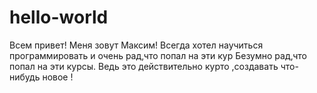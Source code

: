 # hello-world

Всем привет!  Меня зовут  Максим!
Всегда хотел научиться  программировать  и  очень рад,что попал на эти кур
Безумно рад,что попал на эти курсы.
Ведь это действительно курто ,создавать что-нибудь  новое !
